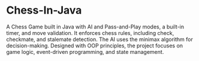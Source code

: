 # Chess-In-Java
A Chess Game built in Java with AI and Pass-and-Play modes, a built-in timer, and move validation. It enforces chess rules, including check, checkmate, and stalemate detection. The AI uses the minimax algorithm for decision-making. Designed with OOP principles, the project focuses on game logic, event-driven programming, and state management.

